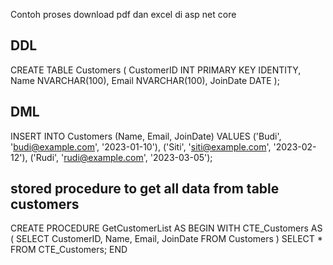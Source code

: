 Contoh proses download pdf dan excel di asp net core


## DDL

CREATE TABLE Customers (
    CustomerID INT PRIMARY KEY IDENTITY,
    Name NVARCHAR(100),
    Email NVARCHAR(100),
    JoinDate DATE
);

## DML
INSERT INTO Customers (Name, Email, JoinDate) VALUES
('Budi', 'budi@example.com', '2023-01-10'),
('Siti', 'siti@example.com', '2023-02-12'),
('Rudi', 'rudi@example.com', '2023-03-05');



## stored procedure to get all data from table customers

CREATE PROCEDURE GetCustomerList
AS
BEGIN
    WITH CTE_Customers AS (
        SELECT 
            CustomerID,
            Name,
            Email,
            JoinDate
        FROM Customers
    )
    SELECT * FROM CTE_Customers;
END

